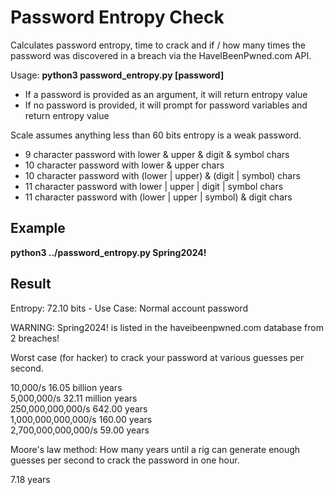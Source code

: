 # Password Entropy Check
Calculates password entropy, time to crack and if / how many times the password was discovered in a breach via the HaveIBeenPwned.com API.

Usage: **python3 password_entropy.py [password]**
- If a password is provided as an argument, it will return entropy value
- If no password is provided, it will prompt for password variables and return entropy value

Scale assumes anything less than 60 bits entropy is a weak password.
- 9 character password with lower & upper & digit & symbol chars
- 10 character password with lower & upper chars
- 10 character password with (lower | upper) & (digit | symbol) chars
- 11 character password with lower | upper | digit | symbol chars
- 11 character password with (lower | upper | symbol) & digit chars

## Example
**python3 ../password_entropy.py Spring2024!**

## Result
Entropy: 72.10 bits - Use Case: Normal account password

WARNING: Spring2024! is listed in the haveibeenpwned.com database from 2 breaches!

Worst case (for hacker) to crack your password at various guesses per second.

10,000/s                  16.05 billion years      
5,000,000/s               32.11 million years      
250,000,000,000/s         642.00 years             
1,000,000,000,000/s       160.00 years             
2,700,000,000,000/s       59.00 years              

Moore's law method: How many years until a rig can generate enough guesses per
second to crack the password in one hour.

7.18 years
